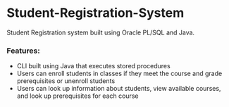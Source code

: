 # Student-Registration-System

Student Registration system built using Oracle PL/SQL and Java.

### Features:
* CLI built using Java that executes stored procedures
* Users can enroll students in classes if they meet the course and grade prerequisites or unenroll students
* Users can look up information about students, view available courses, and look up prerequisites for each course
